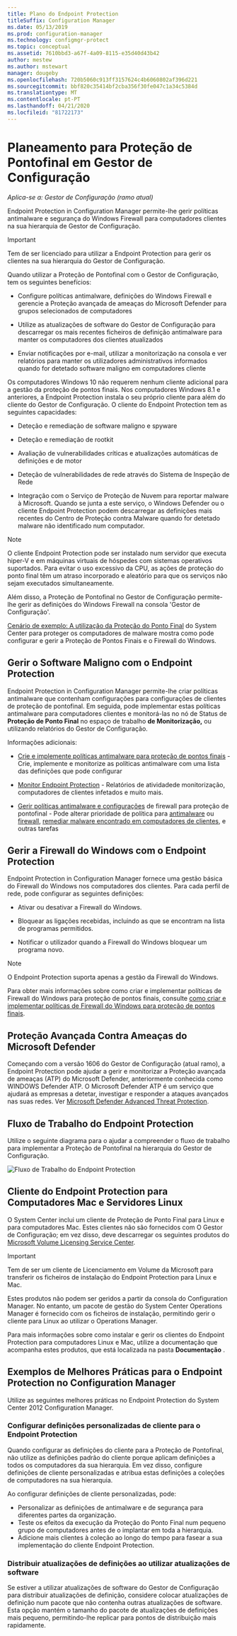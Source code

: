 ```yaml
---
title: Plano do Endpoint Protection
titleSuffix: Configuration Manager
ms.date: 05/13/2019
ms.prod: configuration-manager
ms.technology: configmgr-protect
ms.topic: conceptual
ms.assetid: 7610bbd3-a67f-4a09-8115-e35d40d43b42
author: mestew
ms.author: mstewart
manager: dougeby
ms.openlocfilehash: 720b5060c913ff3157624c4b6060802af396d221
ms.sourcegitcommit: bbf820c35414bf2cba356f30fe047c1a34c5384d
ms.translationtype: MT
ms.contentlocale: pt-PT
ms.lasthandoff: 04/21/2020
ms.locfileid: "81722173"
---
```

# <a name="planning-for-endpoint-protection-in-configuration-manager"></a>Planeamento para Proteção de Pontofinal em Gestor de Configuração

*Aplica-se a: Gestor de Configuração (ramo atual)*


Endpoint Protection in Configuration Manager permite-lhe gerir políticas antimalware e segurança do Windows Firewall para computadores clientes na sua hierarquia de Gestor de Configuração.  

> [!IMPORTANT]  
>  Tem de ser licenciado para utilizar a Endpoint Protection para gerir os clientes na sua hierarquia do Gestor de Configuração.  

Quando utilizar a Proteção de Pontofinal com o Gestor de Configuração, tem os seguintes benefícios:  

-   Configure políticas antimalware, definições do Windows Firewall e gerencie a Proteção avançada de ameaças do Microsoft Defender para grupos selecionados de computadores  

-   Utilize as atualizações de software do Gestor de Configuração para descarregar os mais recentes ficheiros de definição antimalware para manter os computadores dos clientes atualizados  

-   Enviar notificações por e-mail, utilizar a monitorização na consola e ver relatórios para manter os utilizadores administrativos informados quando for detetado software maligno em computadores cliente  

Os computadores Windows 10 não requerem nenhum cliente adicional para a gestão da proteção de pontos finais. Nos computadores Windows 8.1 e anteriores, a Endpoint Protection instala o seu próprio cliente para além do cliente do Gestor de Configuração. O cliente do Endpoint Protection tem as seguintes capacidades:  

-   Deteção e remediação de software maligno e spyware  

-   Deteção e remediação de rootkit  

-   Avaliação de vulnerabilidades críticas e atualizações automáticas de definições e de motor  

-   Deteção de vulnerabilidades de rede através do Sistema de Inspeção de Rede  

-   Integração com o Serviço de Proteção de Nuvem para reportar malware à Microsoft. Quando se junta a este serviço, o Windows Defender ou o cliente Endpoint Protection podem descarregar as definições mais recentes do Centro de Proteção contra Malware quando for detetado malware não identificado num computador.  

> [!NOTE]  
>  O cliente Endpoint Protection pode ser instalado num servidor que executa hiper-V e em máquinas virtuais de hóspedes com sistemas operativos suportados. Para evitar o uso excessivo da CPU, as ações de proteção do ponto final têm um atraso incorporado e aleatório para que os serviços não sejam executados simultaneamente.  

  Além disso, a Proteção de Pontofinal no Gestor de Configuração permite-lhe gerir as definições do Windows Firewall na consola 'Gestor de Configuração'.  

 [Cenário de exemplo: A utilização da Proteção do Ponto Final](../deploy-use/scenarios-endpoint-protection.md) do System Center para proteger os computadores de malware mostra como pode configurar e gerir a Proteção de Pontos Finais e o Firewall do Windows.  

## <a name="managing-malware-with-endpoint-protection"></a>Gerir o Software Maligno com o Endpoint Protection  

Endpoint Protection in Configuration Manager permite-lhe criar políticas antimalware que contenham configurações para configurações de clientes de proteção de pontofinal. Em seguida, pode implementar estas políticas antimalware para computadores clientes e monitorá-las no nó de Status de **Proteção de Ponto Final** no espaço de trabalho **de Monitorização,** ou utilizando relatórios do Gestor de Configuração.  

 Informações adicionais:  

-   [Crie e implemente políticas antimalware para proteção de pontos finais](../deploy-use/endpoint-antimalware-policies.md) - Crie, implemente e monitorize as políticas antimalware com uma lista das definições que pode configurar  

-   [Monitor Endpoint Protection](../deploy-use/monitor-endpoint-protection.md) - Relatórios de atividadede monitorização, computadores de clientes infetados e muito mais.   

-   [Gerir políticas antimalware e configurações](../deploy-use/endpoint-antimalware-firewall.md) de firewall para proteção de pontofinal - Pode alterar prioridade de política para [antimalware](../deploy-use/endpoint-antimalware-firewall.md#manage-antimalware-policies) ou [firewall](../deploy-use/endpoint-antimalware-firewall.md#manage-windows-firewall-policies), [remediar malware encontrado em computadores de clientes](../deploy-use/endpoint-antimalware-firewall.md#remediate-detected-malware), e outras tarefas

## <a name="managing-windows-firewall-with-endpoint-protection"></a>Gerir a Firewall do Windows com o Endpoint Protection  
 Endpoint Protection in Configuration Manager fornece uma gestão básica do Firewall do Windows nos computadores dos clientes. Para cada perfil de rede, pode configurar as seguintes definições:  

-   Ativar ou desativar a Firewall do Windows.  

-   Bloquear as ligações recebidas, incluindo as que se encontram na lista de programas permitidos.  

-   Notificar o utilizador quando a Firewall do Windows bloquear um programa novo.  

> [!NOTE]  
>  O Endpoint Protection suporta apenas a gestão da Firewall do Windows.  

  Para obter mais informações sobre como criar e implementar políticas de Firewall do Windows para proteção de pontos finais, consulte [como criar e implementar políticas de Firewall do Windows para proteção de pontos finais](../deploy-use/create-windows-firewall-policies.md).  

## <a name="microsoft-defender-advanced-threat-protection"></a>Proteção Avançada Contra Ameaças do Microsoft Defender

Começando com a versão 1606 do Gestor de Configuração (atual ramo), a Endpoint Protection pode ajudar a gerir e monitorizar a Proteção avançada de ameaças (ATP) do Microsoft Defender, anteriormente conhecida como WINDOWS Defender ATP. O Microsoft Defender ATP é um serviço que ajudará as empresas a detetar, investigar e responder a ataques avançados nas suas redes. Ver [Microsoft Defender Advanced Threat Protection](../deploy-use/windows-defender-advanced-threat-protection.md).

## <a name="endpoint-protection-workflow"></a>Fluxo de Trabalho do Endpoint Protection  
 Utilize o seguinte diagrama para o ajudar a compreender o fluxo de trabalho para implementar a Proteção de Pontofinal na hierarquia do Gestor de Configuração.  

 ![Fluxo de Trabalho do Endpoint Protection](../media/Endpoint-Protection-Workflow.gif)

## <a name="endpoint-protection-client-for-mac-computers-and-linux-servers"></a>Cliente do Endpoint Protection para Computadores Mac e Servidores Linux  
 O System Center inclui um cliente de Proteção de Ponto Final para Linux e para computadores Mac. Estes clientes não são fornecidos com O Gestor de Configuração; em vez disso, deve descarregar os seguintes produtos do [Microsoft Volume Licensing Service Center](https://www.microsoft.com/licensing/servicecenter/default.aspx).  

> [!IMPORTANT]  
>  Tem de ser um cliente de Licenciamento em Volume da Microsoft para transferir os ficheiros de instalação do Endpoint Protection para Linux e Mac.  

 Estes produtos não podem ser geridos a partir da consola do Configuration Manager. No entanto, um pacote de gestão do System Center Operations Manager é fornecido com os ficheiros de instalação, permitindo gerir o cliente para Linux ao utilizar o Operations Manager.  

 Para mais informações sobre como instalar e gerir os clientes do Endpoint Protection para computadores Linux e Mac, utilize a documentação que acompanha estes produtos, que está localizada na pasta **Documentação** .

## <a name="best-practices-for-endpoint-protection-in-configuration-manager"></a>Exemplos de Melhores Práticas para o Endpoint Protection no Configuration Manager  
 Utilize as seguintes melhores práticas no Endpoint Protection do System Center 2012 Configuration Manager.  

### <a name="configure-custom-client-settings-for-endpoint-protection"></a>Configurar definições personalizadas de cliente para o Endpoint Protection  
 Quando configurar as definições do cliente para a Proteção de Pontofinal, não utilize as definições padrão do cliente porque aplicam definições a todos os computadores da sua hierarquia. Em vez disso, configure definições de cliente personalizadas e atribua estas definições a coleções de computadores na sua hierarquia.  

 Ao configurar definições de cliente personalizadas, pode:  

-   Personalizar as definições de antimalware e de segurança para diferentes partes da organização.  
-   Teste os efeitos da execução da Proteção do Ponto Final num pequeno grupo de computadores antes de o implantar em toda a hierarquia.  
-   Adicione mais clientes à coleção ao longo do tempo para fasear a sua implementação do cliente Endpoint Protection.  

### <a name="distributing-definition-updates-by-using-software-updates"></a>Distribuir atualizações de definições ao utilizar atualizações de software  
 Se estiver a utilizar atualizações de software do Gestor de Configuração para distribuir atualizações de definição, considere colocar atualizações de definição num pacote que não contenha outras atualizações de software. Esta opção mantém o tamanho do pacote de atualizações de definições mais pequeno, permitindo-lhe replicar para pontos de distribuição mais rapidamente.
